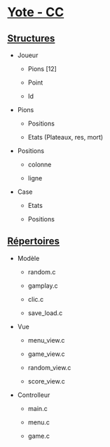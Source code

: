 # <u>Yote - CC</u>

## <u>Structures</u>

+ Joueur
  
  - Pions [12]
  
  - Point
  
  - Id

+ Pions
  
  - Positions
  
  - Etats (Plateaux, res, mort)

+ Positions
  
  - colonne
  
  - ligne

+ Case
  
  - Etats
  
  - Positions

## <u>Répertoires</u>

+ Modèle
  
  - random.c
  
  - gamplay.c
  
  - clic.c
  
  - save_load.c

+ Vue
  
  - menu_view.c
  
  - game_view.c
  
  - random_view.c
  
  - score_view.c

+ Controlleur
  
  - main.c
  
  - menu.c
  
  - game.c
  
  




